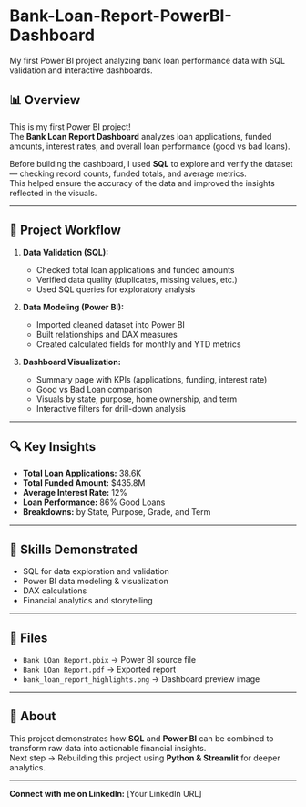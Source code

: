 # Bank-Loan-Report-PowerBI-Dashboard
My first Power BI project analyzing bank loan performance data with SQL validation and interactive dashboards.

## 📊 Overview
This is my first Power BI project!  
The **Bank Loan Report Dashboard** analyzes loan applications, funded amounts, interest rates, and overall loan performance (good vs bad loans).  

Before building the dashboard, I used **SQL** to explore and verify the dataset — checking record counts, funded totals, and average metrics.  
This helped ensure the accuracy of the data and improved the insights reflected in the visuals.

---

## 🧩 Project Workflow
1. **Data Validation (SQL):**
   - Checked total loan applications and funded amounts
   - Verified data quality (duplicates, missing values, etc.)
   - Used SQL queries for exploratory analysis

2. **Data Modeling (Power BI):**
   - Imported cleaned dataset into Power BI
   - Built relationships and DAX measures
   - Created calculated fields for monthly and YTD metrics

3. **Dashboard Visualization:**
   - Summary page with KPIs (applications, funding, interest rate)
   - Good vs Bad Loan comparison
   - Visuals by state, purpose, home ownership, and term
   - Interactive filters for drill-down analysis

---

## 🔍 Key Insights
- **Total Loan Applications:** 38.6K  
- **Total Funded Amount:** $435.8M  
- **Average Interest Rate:** 12%  
- **Loan Performance:** 86% Good Loans  
- **Breakdowns:** by State, Purpose, Grade, and Term  

---

## 🧠 Skills Demonstrated
- SQL for data exploration and validation  
- Power BI data modeling & visualization  
- DAX calculations  
- Financial analytics and storytelling  

---

## 📁 Files
- `Bank LOan Report.pbix` → Power BI source file  
- `Bank LOan Report.pdf` → Exported report  
- `bank_loan_report_highlights.png` → Dashboard preview image  

---

## 💬 About
This project demonstrates how **SQL** and **Power BI** can be combined to transform raw data into actionable financial insights.  
Next step → Rebuilding this project using **Python & Streamlit** for deeper analytics.

---

**Connect with me on LinkedIn:** [Your LinkedIn URL]
